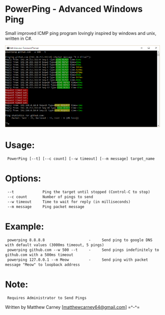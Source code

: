# PowerPing - Advanced Windows Ping 

Small improved ICMP ping program lovingly inspired by windows and unix, written in C#.

![alt text](Screenshots/readme_screenshot.png "PowerPing in action")

# Usage: 
     PowerPing [--t] [--c count] [--w timeout] [--m message] target_name

# Options:
     --t             Ping the target until stopped (Control-C to stop)
     --c count       Number of pings to send
     --w timeout     Time to wait for reply (in milliseconds)
     --m message     Ping packet message

# Example:
     powerping 8.8.8.8                    -     Send ping to google DNS with default values (3000ms timeout, 5 pings)
     powerping github.com --w 500 --t     -     Send pings indefinitely to github.com with a 500ms timeout
     powerping 127.0.0.1 --m Meow         -     Send ping with packet message "Meow" to loopback address
     
# Note: 
     Requires Administrator to Send Pings

Written by Matthew Carney [matthewcarney64@gmail.com] =^-^=
